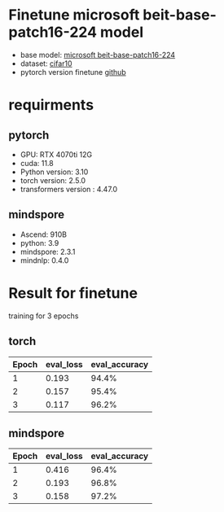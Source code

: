 # Finetune microsoft beit-base-patch16-224 model
- base model: [microsoft beit-base-patch16-224](https://huggingface.co/microsoft/beit-base-patch16-224)
- dataset: [cifar10](https://huggingface.co/datasets/uoft-cs/cifar10)
- pytorch version finetune [github](https://github.com/4everImmortality/microsoft-beit-cifar10-finetune)
# requirments
## pytorch 
- GPU: RTX 4070ti 12G
- cuda: 11.8
- Python version: 3.10
- torch version: 2.5.0
- transformers version : 4.47.0
## mindspore
- Ascend: 910B
- python: 3.9
- mindspore: 2.3.1
- mindnlp: 0.4.0
# Result for finetune
training for 3 epochs
## torch
| Epoch | eval_loss | eval_accuracy |
|-------|-----------|--------------|
| 1     | 0.193     | 94.4%        |
| 2     | 0.157     | 95.4%        |
| 3     | 0.117     | 96.2%        |
## mindspore
| Epoch | eval_loss | eval_accuracy |
|-------|-----------|--------------|
| 1     | 0.416     | 96.4%        |
| 2     | 0.193     | 96.8%        |
| 3     | 0.158     | 97.2%        |